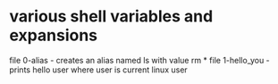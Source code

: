# various shell variables and expansions
file 0-alias - creates an alias named ls with value rm *
file 1-hello_you - prints hello user where user is current linux user
